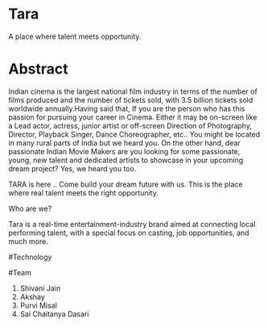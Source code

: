 # Tara

 A place where talent meets opportunity.


# Abstract 

Indian cinema is the largest national film industry in terms of the number of films produced and the number of tickets sold, with 3.5 billion tickets sold worldwide annually.Having said that, If you are the person who has this passion for pursuing your career in Cinema. Either it may be on-screen like a Lead actor, actress, junior artist or off-screen Direction of Photography, Director, Playback Singer, Dance Choreographer, etc.. You might be located in many rural parts of India but we heard you. On the other hand, dear passionate Indian Movie Makers are you looking for some passionate, young, new talent and dedicated artists to showcase in your upcoming dream project? Yes, we heard you too.

TARA is here .. Come build your dream future with us. This is the place where real talent meets the right opportunity.

Who are we?

Tara is a real-time entertainment-industry brand aimed at connecting local performing talent, with a special focus on casting, job opportunities, and much more.




#Technology









#Team

1. Shivani Jain 
2. Akshay 
3. Purvi Misal
4. Sai Chaitanya Dasari


